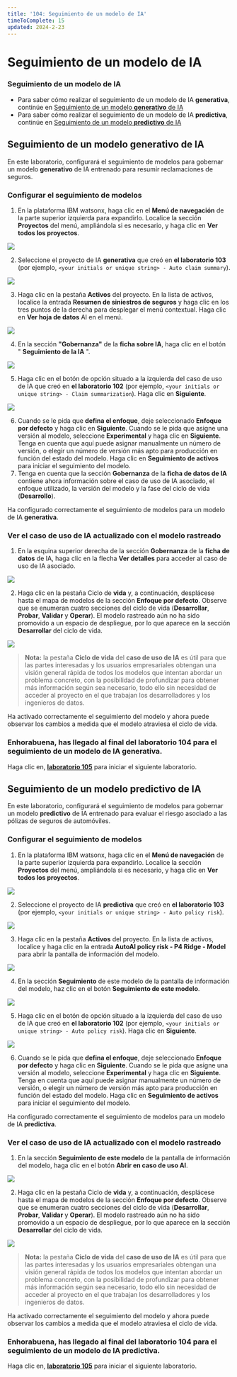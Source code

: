 ```yaml
---
title: '104: Seguimiento de un modelo de IA'
timeToComplete: 15
updated: 2024-2-23
---
```

<QuizAlert text="¡Aviso! ¡El material del cuestionario se marcará así!" />

# Seguimiento de un modelo de IA

### Seguimiento de un modelo de IA

*   Para saber cómo realizar el seguimiento de un modelo de IA **generativa**, continúe en [Seguimiento de un modelo **generativo** de IA](#seguimiento-de-un-modelo-generativo-de-ia)
*   Para saber cómo realizar el seguimiento de un modelo de IA **predictiva**, continúe en [Seguimiento de un modelo **predictivo** de IA](#seguimiento-de-un-modelo-predictivo-de-ia)

## Seguimiento de un modelo **generativo** de IA

En este laboratorio, configurará el seguimiento de modelos para gobernar un modelo **generativo** de IA entrenado para resumir reclamaciones de seguros.

### Configurar el seguimiento de modelos

1.  En la plataforma IBM watsonx, haga clic en el **Menú de navegación** de la parte superior izquierda para expandirlo. Localice la sección **Proyectos** del menú, ampliándola si es necesario, y haga clic en **Ver todos los proyectos**.

![](./images/104/navigation-menu-projects.png)

2.  Seleccione el proyecto de IA **generativa** que creó en **el laboratorio 103** (por ejemplo, `<your initials or unique string> - Auto claim summary`).

![](./images/104/generative-project-select.png)

3.  Haga clic en la pestaña **Activos** del proyecto. En la lista de activos, localice la entrada **Resumen de siniestros de seguros** y haga clic en los tres puntos de la derecha para desplegar el menú contextual. Haga clic en **Ver hoja de datos** AI en el menú.

![](./images/104/view-ai-factsheet.png)

4.  En la sección **"Gobernanza"** de la **ficha sobre IA**, haga clic en el botón " **Seguimiento de la IA** ".

![](./images/104/generative-track-in-ai-use-case.png)

5.  Haga clic en el botón de opción situado a la izquierda del caso de uso de IA que creó en **el laboratorio 102** (por ejemplo, `<your initials or unique string> - Claim summarization`). Haga clic en **Siguiente**.

![](./images/104/select-generative-ai-use-case.png)

6.  Cuando se le pida que **defina el enfoque**, deje seleccionado **Enfoque por defecto** y haga clic en **Siguiente**. Cuando se le pida que asigne una versión al modelo, seleccione **Experimental** y haga clic en **Siguiente**. Tenga en cuenta que aquí puede asignar manualmente un número de versión, o elegir un número de versión más apto para producción en función del estado del modelo. Haga clic en **Seguimiento de activos** para iniciar el seguimiento del modelo.
7.  Tenga en cuenta que la sección **Gobernanza** de la **ficha de datos de IA** contiene ahora información sobre el caso de uso de IA asociado, el enfoque utilizado, la versión del modelo y la fase del ciclo de vida (**Desarrollo**).

Ha configurado correctamente el seguimiento de modelos para un modelo de IA **generativa**.

### Ver el caso de uso de IA actualizado con el modelo rastreado

1.  En la esquina superior derecha de la sección **Gobernanza** de la **ficha de datos** de IA, haga clic en la flecha **Ver detalles** para acceder al caso de uso de IA asociado.

![](./images/104/view-details.png)

2.  Haga clic en la pestaña Ciclo de **vida** y, a continuación, desplácese hasta el mapa de modelos de la sección **Enfoque por defecto**. Observe que se enumeran cuatro secciones del ciclo de vida (**Desarrollar**, **Probar**, **Validar** y **Operar**). El modelo rastreado aún no ha sido promovido a un espacio de despliegue, por lo que aparece en la sección **Desarrollar** del ciclo de vida.

![](./images/104/generative-lifecycle-visualization.png)

> **Nota:** la pestaña **Ciclo de vida** del **caso de uso de IA** es útil para que las partes interesadas y los usuarios empresariales obtengan una visión general rápida de todos los modelos que intentan abordar un problema concreto, con la posibilidad de profundizar para obtener más información según sea necesario, todo ello sin necesidad de acceder al proyecto en el que trabajan los desarrolladores y los ingenieros de datos.

Ha activado correctamente el seguimiento del modelo y ahora puede observar los cambios a medida que el modelo atraviesa el ciclo de vida.

### Enhorabuena, has llegado al final del laboratorio 104 para el seguimiento de un modelo de IA **generativa**.

Haga clic en, **[laboratorio 105](/watsonx/watsonxgov/105)** para iniciar el siguiente laboratorio.

## Seguimiento de un modelo **predictivo** de IA

En este laboratorio, configurará el seguimiento de modelos para gobernar un modelo **predictivo** de IA entrenado para evaluar el riesgo asociado a las pólizas de seguros de automóviles.

### Configurar el seguimiento de modelos

1.  En la plataforma IBM watsonx, haga clic en el **Menú de navegación** de la parte superior izquierda para expandirlo. Localice la sección **Proyectos** del menú, ampliándola si es necesario, y haga clic en **Ver todos los proyectos**.

![](./images/104/navigation-menu-projects.png)

2.  Seleccione el proyecto de IA **predictiva** que creó en **el laboratorio 103** (por ejemplo, `<your initials or unique string> - Auto policy risk`).

![](./images/104/predictive-project-select.png)

3.  Haga clic en la pestaña **Activos** del proyecto. En la lista de activos, localice y haga clic en la entrada **AutoAI policy risk - P4 Ridge - Model** para abrir la pantalla de información del modelo.

![](./images/104/view-model-info.png)

4.  En la sección **Seguimiento** de este modelo de la pantalla de información del modelo, haz clic en el botón **Seguimiento de este modelo**.

![](./images/104/track-this-model.png)

5.  Haga clic en el botón de opción situado a la izquierda del caso de uso de IA que creó en **el laboratorio 102** (por ejemplo, `<your initials or unique string> - Auto policy risk`). Haga clic en **Siguiente**.

![](./images/104/select-predictive-ai-use-case.png)

6.  Cuando se le pida que **defina el enfoque**, deje seleccionado **Enfoque por defecto** y haga clic en **Siguiente**. Cuando se le pida que asigne una versión al modelo, seleccione **Experimental** y haga clic en **Siguiente**. Tenga en cuenta que aquí puede asignar manualmente un número de versión, o elegir un número de versión más apto para producción en función del estado del modelo. Haga clic en **Seguimiento de activos** para iniciar el seguimiento del modelo.

Ha configurado correctamente el seguimiento de modelos para un modelo de IA **predictiva**.

### Ver el caso de uso de IA actualizado con el modelo rastreado

1.  En la sección **Seguimiento de este modelo** de la pantalla de información del modelo, haga clic en el botón **Abrir en caso de uso AI**.

![](./images/104/open-in-ai-use-case.png)

2.  Haga clic en la pestaña Ciclo de **vida** y, a continuación, desplácese hasta el mapa de modelos de la sección **Enfoque por defecto**. Observe que se enumeran cuatro secciones del ciclo de vida (**Desarrollar**, **Probar**, **Validar** y **Operar**). El modelo rastreado aún no ha sido promovido a un espacio de despliegue, por lo que aparece en la sección **Desarrollar** del ciclo de vida.

<QuizAlert text="Hay una pregunta de prueba sobre el ciclo de vida del model" />

![](./images/104/predictive-lifecycle-visualization.png)

> **Nota:** la pestaña **Ciclo de vida** del **caso de uso de IA** es útil para que las partes interesadas y los usuarios empresariales obtengan una visión general rápida de todos los modelos que intentan abordar un problema concreto, con la posibilidad de profundizar para obtener más información según sea necesario, todo ello sin necesidad de acceder al proyecto en el que trabajan los desarrolladores y los ingenieros de datos.

Ha activado correctamente el seguimiento del modelo y ahora puede observar los cambios a medida que el modelo atraviesa el ciclo de vida.

### Enhorabuena, has llegado al final del laboratorio 104 para el seguimiento de un modelo de IA **predictiva**.

Haga clic en, **[laboratorio 105](/watsonx/watsonxgov/105)** para iniciar el siguiente laboratorio.
